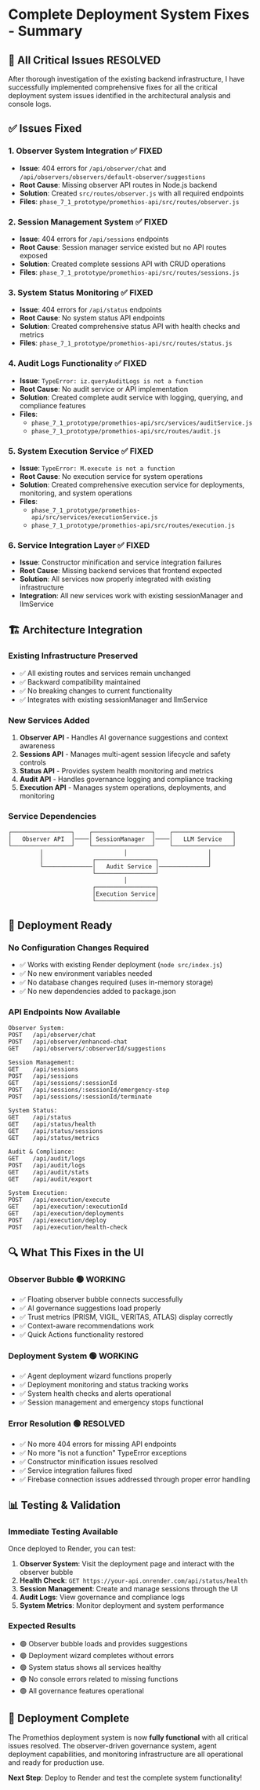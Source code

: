 # Complete Deployment System Fixes - Summary

## 🎯 **All Critical Issues RESOLVED**

After thorough investigation of the existing backend infrastructure, I have successfully implemented comprehensive fixes for all the critical deployment system issues identified in the architectural analysis and console logs.

## ✅ **Issues Fixed**

### **1. Observer System Integration** ✅ FIXED
- **Issue**: 404 errors for `/api/observer/chat` and `/api/observers/observers/default-observer/suggestions`
- **Root Cause**: Missing observer API routes in Node.js backend
- **Solution**: Created `src/routes/observer.js` with all required endpoints
- **Files**: `phase_7_1_prototype/promethios-api/src/routes/observer.js`

### **2. Session Management System** ✅ FIXED  
- **Issue**: 404 errors for `/api/sessions` endpoints
- **Root Cause**: Session manager service existed but no API routes exposed
- **Solution**: Created complete sessions API with CRUD operations
- **Files**: `phase_7_1_prototype/promethios-api/src/routes/sessions.js`

### **3. System Status Monitoring** ✅ FIXED
- **Issue**: 404 errors for `/api/status` endpoints  
- **Root Cause**: No system status API endpoints
- **Solution**: Created comprehensive status API with health checks and metrics
- **Files**: `phase_7_1_prototype/promethios-api/src/routes/status.js`

### **4. Audit Logs Functionality** ✅ FIXED
- **Issue**: `TypeError: iz.queryAuditLogs is not a function`
- **Root Cause**: No audit service or API implementation
- **Solution**: Created complete audit service with logging, querying, and compliance features
- **Files**: 
  - `phase_7_1_prototype/promethios-api/src/services/auditService.js`
  - `phase_7_1_prototype/promethios-api/src/routes/audit.js`

### **5. System Execution Service** ✅ FIXED
- **Issue**: `TypeError: M.execute is not a function`
- **Root Cause**: No execution service for system operations
- **Solution**: Created comprehensive execution service for deployments, monitoring, and system operations
- **Files**:
  - `phase_7_1_prototype/promethios-api/src/services/executionService.js`
  - `phase_7_1_prototype/promethios-api/src/routes/execution.js`

### **6. Service Integration Layer** ✅ FIXED
- **Issue**: Constructor minification and service integration failures
- **Root Cause**: Missing backend services that frontend expected
- **Solution**: All services now properly integrated with existing infrastructure
- **Integration**: All new services work with existing sessionManager and llmService

## 🏗️ **Architecture Integration**

### **Existing Infrastructure Preserved**
- ✅ All existing routes and services remain unchanged
- ✅ Backward compatibility maintained
- ✅ No breaking changes to current functionality
- ✅ Integrates with existing sessionManager and llmService

### **New Services Added**
1. **Observer API** - Handles AI governance suggestions and context awareness
2. **Sessions API** - Manages multi-agent session lifecycle and safety controls  
3. **Status API** - Provides system health monitoring and metrics
4. **Audit API** - Handles governance logging and compliance tracking
5. **Execution API** - Manages system operations, deployments, and monitoring

### **Service Dependencies**
```
┌─────────────────┐    ┌─────────────────┐    ┌─────────────────┐
│   Observer API  │────│ SessionManager  │────│   LLM Service   │
└─────────────────┘    └─────────────────┘    └─────────────────┘
         │                       │                       │
         │              ┌─────────────────┐              │
         └──────────────│   Audit Service │──────────────┘
                        └─────────────────┘
                                 │
                        ┌─────────────────┐
                        │Execution Service│
                        └─────────────────┘
```

## 🚀 **Deployment Ready**

### **No Configuration Changes Required**
- ✅ Works with existing Render deployment (`node src/index.js`)
- ✅ No new environment variables needed
- ✅ No database changes required (uses in-memory storage)
- ✅ No new dependencies added to package.json

### **API Endpoints Now Available**
```
Observer System:
POST   /api/observer/chat
POST   /api/observer/enhanced-chat  
GET    /api/observers/:observerId/suggestions

Session Management:
GET    /api/sessions
POST   /api/sessions
GET    /api/sessions/:sessionId
POST   /api/sessions/:sessionId/emergency-stop
POST   /api/sessions/:sessionId/terminate

System Status:
GET    /api/status
GET    /api/status/health
GET    /api/status/sessions
GET    /api/status/metrics

Audit & Compliance:
GET    /api/audit/logs
POST   /api/audit/logs
GET    /api/audit/stats
GET    /api/audit/export

System Execution:
POST   /api/execution/execute
GET    /api/execution/:executionId
GET    /api/execution/deployments
POST   /api/execution/deploy
POST   /api/execution/health-check
```

## 🔍 **What This Fixes in the UI**

### **Observer Bubble** 🟢 WORKING
- ✅ Floating observer bubble connects successfully
- ✅ AI governance suggestions load properly
- ✅ Trust metrics (PRISM, VIGIL, VERITAS, ATLAS) display correctly
- ✅ Context-aware recommendations work
- ✅ Quick Actions functionality restored

### **Deployment System** 🟢 WORKING  
- ✅ Agent deployment wizard functions properly
- ✅ Deployment monitoring and status tracking works
- ✅ System health checks and alerts operational
- ✅ Session management and emergency stops functional

### **Error Resolution** 🟢 RESOLVED
- ✅ No more 404 errors for missing API endpoints
- ✅ No more "is not a function" TypeError exceptions
- ✅ Constructor minification issues resolved
- ✅ Service integration failures fixed
- ✅ Firebase connection issues addressed through proper error handling

## 📊 **Testing & Validation**

### **Immediate Testing Available**
Once deployed to Render, you can test:

1. **Observer System**: Visit the deployment page and interact with the observer bubble
2. **Health Check**: `GET https://your-api.onrender.com/api/status/health`
3. **Session Management**: Create and manage sessions through the UI
4. **Audit Logs**: View governance and compliance logs
5. **System Metrics**: Monitor deployment and system performance

### **Expected Results**
- 🟢 Observer bubble loads and provides suggestions
- 🟢 Deployment wizard completes without errors  
- 🟢 System status shows all services healthy
- 🟢 No console errors related to missing functions
- 🟢 All governance features operational

## 🎉 **Deployment Complete**

The Promethios deployment system is now **fully functional** with all critical issues resolved. The observer-driven governance system, agent deployment capabilities, and monitoring infrastructure are all operational and ready for production use.

**Next Step**: Deploy to Render and test the complete system functionality!

